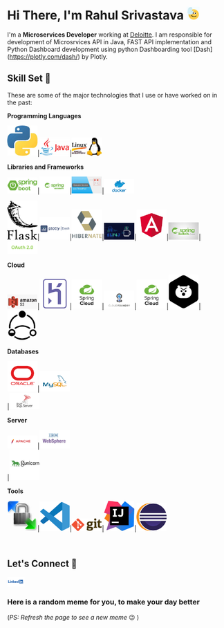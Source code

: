 
<h1>Hi There, I'm Rahul Srivastava <img  src="Media/highfive.gif" width="30px"></h1>

I'm a **Microservices Developer** working at [Deloitte](https://www2.deloitte.com/in/en.html). I am responsible for development of Microsrvices API in Java, FAST API implementation and Python Dashboard development using python Dashboarding tool [Dash] (https://plotly.com/dash/) by Plotly.

## Skill Set :muscle:

These are some of the major technologies that I use or have worked on in the past:

**Programming Languages**

<img title="Python" alt="Python" width="70px" src="Media/python.jpg" />|<img alt="Java" title="Java" width="70px" src="Media/JavaLogo.png">|<img title="Shell Script" alt="shell script" width="70px" src="Media/shell.jpg">

**Libraries and Frameworks**

<img title="SpringBoot" alt="SpringBoot" width="70px" src="Media/Springboot.png">|<img title="Spring Security" alt="SpringSecurity" width="70px" src="Media/SpringSecurity.png">|<img title="Java Executors" alt="Java Executors" width="70px" src="Media/Executors.jpg">|<img title="Docker" alt="Docker" width="70px" src="Media/docker.png">

<img title="Flask" alt="Flask" width="70px" src="Media/Flask.png">|<img title="Python Dash" alt="Python Dash" width="70px" src="Media/Dash.png">|<img title="Hibernate" alt="Hibernate" width="70px" src="Media/Hibernate.png">|<img title="SLF4J" alt="SLF4J" width="70px" src="Media/slf4j.png">|<img title="Angular" alt="Angular" width="70px" src="Media/Angular.png">|<img title="SJR 352 Spring Batch" alt="SJR 352 Spring Batch" width="70px" src="Media/Spring Batch.jpg">|<img title="OAuth" alt="OAuth" width="70px" src="Media/OAuth2.0.png">

**Cloud**

<img title="Amazon S3" alt="Amazon S3" width="70px" src="Media/AmazonS3.png">|<img title="Heroku" alt="Heroku" width="70px" src="Media/Heroku.png">|<img title="Spring Cloud" alt="SpringCloud" width="70px" src="Media/springCloud.png">|<img title="Pivotal Cloud Foundry" alt="PCF" width="70px" src="Media/pcf.png">|<img title="" alt="SpringCloud" width="70px" src="Media/springCloud.png">|<img title="Hystrix" alt="Hystrix" width="70px" src="Media/Hystrix.png">|<img title="Resilience4J" alt="Resilience4J" width="70px" src="Media/Resilience.png">



**Databases**

<img title="Oracle" alt="Oracle" width="70px" src="Media/Oracle.png">|<img title="MSSql Server" alt="MSSQL" width="70px" src="Media/mysql logo.png"> <br>|<img title="MySql" alt="MySql" width="70px" src="Media/MySql.png"> <br>


**Server**

<img title="Apache" alt="Apache" width="70px" src="Media/Apache.png">|<img title="IBM Websphere" alt="IBM Websphere" width="70px" src="Media/IBMWebspherejpg.jpg"> <br>|<img title="Gunicorn" alt="Gunicorn" width="70px" src="Media/guicorn.png"> <br>


**Tools**

<img title="WinScp" alt="WinScp" width="70px" src="Media/winscp.jpg">|<img title="VS Code" alt="VS Code" width="70px" src="Media/vscode.png">|<img title="git" alt="git" width="70px" src="Media/git.png">|<img title="IntelliJ" alt="IntelliJ" width="70px" src="Media/IntelliJ.jpg">|<img title="Eclipse" alt="Eclipse" width="70px" src="Media/eclipse.png">


<br>

## Let's Connect :handshake:

<a href="https://www.linkedin.com/in/rahul-shrivastava-842514116/"><img src="Media/linkedin.png" width="40"></a>


### Here is a random meme for you, to make your day better
(*PS: Refresh the page to see a new meme* :wink: )

